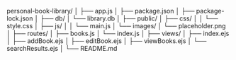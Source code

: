 personal-book-library/
│
├── app.js
│
├── package.json
│
├── package-lock.json
│
├── db/
│   └── library.db
│
├── public/
│   ├── css/
│   │   └── style.css
│   ├── js/
│   │   └── main.js
│   └── images/
│       └── placeholder.png
│
├── routes/
│   ├── books.js
│   └── index.js
│
├── views/
│   ├── index.ejs
│   ├── addBook.ejs
│   ├── editBook.ejs
│   ├── viewBooks.ejs
│   └── searchResults.ejs
│
└── README.md
